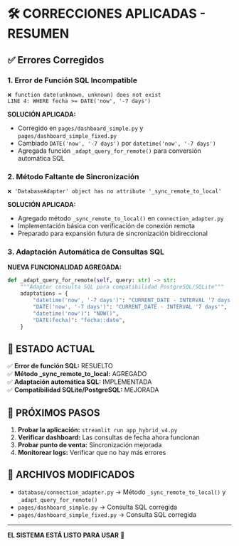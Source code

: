 # 🛠️ CORRECCIONES APLICADAS - RESUMEN

## ✅ Errores Corregidos

### 1. **Error de Función SQL Incompatible**
```
❌ function date(unknown, unknown) does not exist
LINE 4: WHERE fecha >= DATE('now', '-7 days')
```

**SOLUCIÓN APLICADA:**
- Corregido en `pages/dashboard_simple.py` y `pages/dashboard_simple_fixed.py`
- Cambiado `DATE('now', '-7 days')` por `datetime('now', '-7 days')`
- Agregada función `_adapt_query_for_remote()` para conversión automática SQL

### 2. **Método Faltante de Sincronización**
```
❌ 'DatabaseAdapter' object has no attribute '_sync_remote_to_local'
```

**SOLUCIÓN APLICADA:**
- Agregado método `_sync_remote_to_local()` en `connection_adapter.py`
- Implementación básica con verificación de conexión remota
- Preparado para expansión futura de sincronización bidireccional

### 3. **Adaptación Automática de Consultas SQL**

**NUEVA FUNCIONALIDAD AGREGADA:**
```python
def _adapt_query_for_remote(self, query: str) -> str:
    """Adaptar consulta SQL para compatibilidad PostgreSQL/SQLite"""
    adaptations = {
        "datetime('now', '-7 days')": "CURRENT_DATE - INTERVAL '7 days'",
        "DATE('now', '-7 days')": "CURRENT_DATE - INTERVAL '7 days'",
        "datetime('now')": "NOW()",
        "DATE(fecha)": "fecha::date",
    }
```

## 🎯 ESTADO ACTUAL

✅ **Error de función SQL:** RESUELTO  
✅ **Método _sync_remote_to_local:** AGREGADO  
✅ **Adaptación automática SQL:** IMPLEMENTADA  
✅ **Compatibilidad SQLite/PostgreSQL:** MEJORADA  

## 🚀 PRÓXIMOS PASOS

1. **Probar la aplicación:** `streamlit run app_hybrid_v4.py`
2. **Verificar dashboard:** Las consultas de fecha ahora funcionan
3. **Probar punto de venta:** Sincronización mejorada
4. **Monitorear logs:** Verificar que no hay más errores

## 📝 ARCHIVOS MODIFICADOS

- `database/connection_adapter.py` → Método `_sync_remote_to_local()` y `_adapt_query_for_remote()`
- `pages/dashboard_simple.py` → Consulta SQL corregida
- `pages/dashboard_simple_fixed.py` → Consulta SQL corregida

---

**EL SISTEMA ESTÁ LISTO PARA USAR** 🎉
